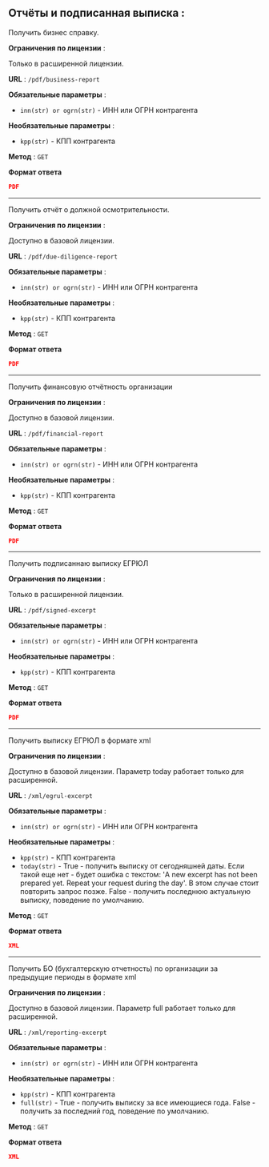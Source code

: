 ## Отчёты и подписанная выписка :

Получить бизнес справку.

**Ограничения по лицензии** :

Только в расширенной лицензии.

**URL** : `/pdf/business-report`

**Обязательные параметры** :
- `inn(str) or ogrn(str)` - ИНН или ОГРН контрагента

**Необязательные параметры** :
- `kpp(str)` - КПП контрагента

**Метод** : `GET`

**Формат ответа**

```json
PDF
```

***
Получить отчёт о должной осмотрительности.

**Ограничения по лицензии** :

Доступно в базовой лицензии.

**URL** : `/pdf/due-diligence-report`

**Обязательные параметры** :
- `inn(str) or ogrn(str)` - ИНН или ОГРН контрагента

**Необязательные параметры** :
- `kpp(str)` - КПП контрагента

**Метод** : `GET`

**Формат ответа**

```json
PDF
```

***
Получить финансовую отчётность организации

**Ограничения по лицензии** :

Доступно в базовой лицензии.

**URL** : `/pdf/financial-report`

**Обязательные параметры** :
- `inn(str) or ogrn(str)` - ИНН или ОГРН контрагента

**Необязательные параметры** :
- `kpp(str)` - КПП контрагента

**Метод** : `GET`

**Формат ответа**

```json
PDF
```

***
Получить подписаннаю выписку ЕГРЮЛ

**Ограничения по лицензии** :

Только в расширенной лицензии.

**URL** : `/pdf/signed-excerpt`

**Обязательные параметры** :
- `inn(str) or ogrn(str)` - ИНН или ОГРН контрагента

**Необязательные параметры** :
- `kpp(str)` - КПП контрагента

**Метод** : `GET`

**Формат ответа**

```json
PDF
```
***
Получить выписку ЕГРЮЛ в формате xml

**Ограничения по лицензии** :

Доступно в базовой лицензии. Параметр today работает только для расширенной.

**URL** : `/xml/egrul-excerpt`

**Обязательные параметры** :
- `inn(str) or ogrn(str)` - ИНН или ОГРН контрагента

**Необязательные параметры** :
- `kpp(str)` - КПП контрагента
- `today(str)` - True - получить выписку от сегодняшней даты. Если такой еще нет - будет ошибка с текстом: 
'A new excerpt has not been prepared yet. Repeat your request during the day'. В этом случае стоит повторить 
запрос позже. False - получить последнюю актуальную выписку, поведение по умолчанию.

**Метод** : `GET`

**Формат ответа**

```json
XML
```
***
Получить БО (бухгалтерскую отчетность) по организации за предыдущие периоды в формате xml

**Ограничения по лицензии** :

Доступно в базовой лицензии. Параметр full работает только для расширенной.

**URL** : `/xml/reporting-excerpt`

**Обязательные параметры** :
- `inn(str) or ogrn(str)` - ИНН или ОГРН контрагента

**Необязательные параметры** :
- `kpp(str)` - КПП контрагента
- `full(str)` - True - получить выписку за все имеющиеся года. False - получить за последний год, поведение по умолчанию.

**Метод** : `GET`

**Формат ответа**

```json
XML
```
